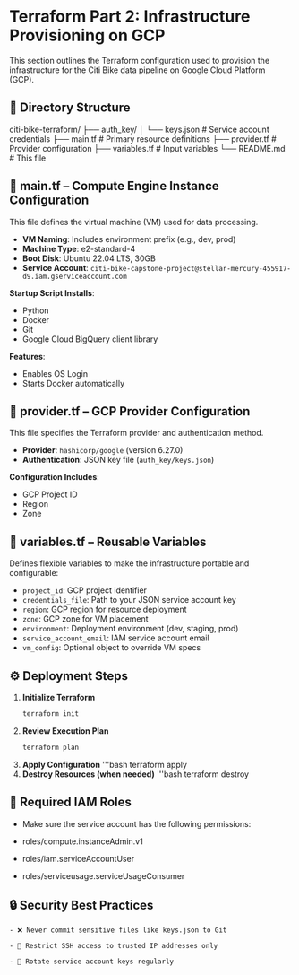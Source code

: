 # Terraform Part 2: Infrastructure Provisioning on GCP

This section outlines the Terraform configuration used to provision the infrastructure for the Citi Bike data pipeline on Google Cloud Platform (GCP).

## 📁 Directory Structure
citi-bike-terraform/
├── auth_key/
│ └── keys.json # Service account credentials
├── main.tf # Primary resource definitions
├── provider.tf # Provider configuration
├── variables.tf # Input variables
└── README.md # This file


## 📄 main.tf – Compute Engine Instance Configuration

This file defines the virtual machine (VM) used for data processing.

- **VM Naming**: Includes environment prefix (e.g., dev, prod)
- **Machine Type**: e2-standard-4
- **Boot Disk**: Ubuntu 22.04 LTS, 30GB
- **Service Account**: `citi-bike-capstone-project@stellar-mercury-455917-d9.iam.gserviceaccount.com`

**Startup Script Installs**:
- Python
- Docker
- Git
- Google Cloud BigQuery client library

**Features**:
- Enables OS Login
- Starts Docker automatically

## 📄 provider.tf – GCP Provider Configuration

This file specifies the Terraform provider and authentication method.

- **Provider**: `hashicorp/google` (version 6.27.0)
- **Authentication**: JSON key file (`auth_key/keys.json`)

**Configuration Includes**:
- GCP Project ID
- Region
- Zone

## 📄 variables.tf – Reusable Variables

Defines flexible variables to make the infrastructure portable and configurable:

- `project_id`: GCP project identifier
- `credentials_file`: Path to your JSON service account key
- `region`: GCP region for resource deployment
- `zone`: GCP zone for VM placement
- `environment`: Deployment environment (dev, staging, prod)
- `service_account_email`: IAM service account email
- `vm_config`: Optional object to override VM specs

## ⚙️ Deployment Steps

1. **Initialize Terraform**
   ```bash
   terraform init
2. **Review Execution Plan**
   ```bash
   terraform plan
3. **Apply Configuration** 
   '''bash
    terraform apply
4. **Destroy Resources (when needed)**
    '''bash
    terraform destroy
## 🔐 Required IAM Roles
  - Make sure the service account has the following permissions:
  
  - roles/compute.instanceAdmin.v1
  
  - roles/iam.serviceAccountUser
  
  - roles/serviceusage.serviceUsageConsumer

## 🔒 Security Best Practices
    - ❌ Never commit sensitive files like keys.json to Git
    
    - 🔐 Restrict SSH access to trusted IP addresses only
    
    - 🔁 Rotate service account keys regularly

    
